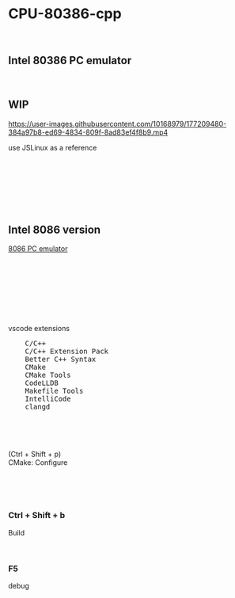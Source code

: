 # CPU-80386-cpp

<br>

## Intel 80386 PC emulator

<br>

## WIP

https://user-images.githubusercontent.com/10168979/177209480-384a97b8-ed69-4834-809f-8ad83ef4f8b9.mp4

use JSLinux as a reference

<br><br><br><br><br><br>


## Intel 8086 version

[8086 PC emulator](https://github.com/kxkx5150/CPU-8086-cpp)  





<br><br><br>



<br><br><br>

vscode  extensions
<pre>
    C/C++
    C/C++ Extension Pack
    Better C++ Syntax
    CMake
    CMake Tools
    CodeLLDB
    Makefile Tools
    IntelliCode
    clangd
</pre>

<br><br><br>

(Ctrl + Shift + p)  
CMake: Configure

<br><br><br>

### Ctrl + Shift + b  
Build

<br>

### F5  
debug

<br><br><br>

